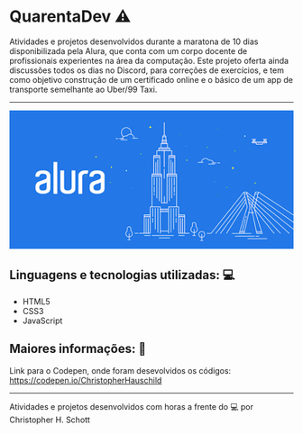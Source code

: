 # QuarentaDev :warning:

Atividades e projetos desenvolvidos durante a maratona de 10 dias disponibilizada pela Alura, que conta com um corpo docente de profissionais experientes na área da computação. Este projeto oferta ainda discussões todos os dias no Discord, para correções de exercícios, e tem como objetivo construção de um certificado online e o básico de um app de transporte semelhante ao Uber/99 Taxi.

<hr>
<p align="center">
  <img width="900px" src="https://github.com/ChristopherHauschild/maratona-alura-quarentenadev/blob/master/logoA.png?raw=true" />
</p>

## Linguagens e tecnologias utilizadas: :computer:
<ul>
  <li> HTML5 </li>
  <li> CSS3 </li>
  <li> JavaScript </li>
</ul>

## Maiores informações: :pencil:

Link para o Codepen, onde foram desevolvidos os códigos: https://codepen.io/ChristopherHauschild

<hr>

Atividades e projetos desenvolvidos com horas a frente do :computer: por Christopher H. Schott
